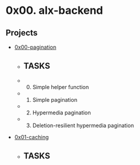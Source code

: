 # 0x00. alx-backend

## Projects

* [0x00-pagination](https://github.com/jabez-abija2399/alx-backend/tree/main/0x00-pagination)

	* ## TASKS
	* 0. Simple helper function 
	* 1. Simple pagination
	* 2. Hypermedia pagination 
	* 3. Deletion-resilient hypermedia pagination 

* [0x01-caching](https://github.com/jabez-abija2399/alx-backend/tree/main/0x01-caching)
	* ## TASKS
	